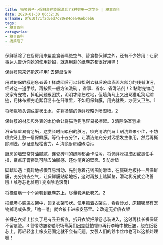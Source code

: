 ```yaml
---
title: 搞笑段子->保鲜膜也能除油垢？8种妙用一次学会 | 糗事百科
date: 2020-01-30 06:32:38
urlname: 0f630f71f2d5ed7c80e84cea46ebdeb6
tags: 
- 糗事百科
categories:
- 糗事百科
- 搞笑段子
---
```

保鲜膜除了在厨房用来覆盖食器隔绝空气、替食物保鲜之外，还有不少妙用！让家事达人告诉你她的使用妙招，就连用剩的纸卷芯都很好用喔！

保鲜膜原来还能这样用1 去碗盘油污

用过的保鲜膜别急者丢！揉成团后可以轻松刮去餐后碗盘表面大部分的残肴油污，经过这一道手续，再按照一般方法洗碗 ，省事、省水、省清洁剂！2 黏附宠物毛发家有宠物，掉毛问题很困扰，明明才刚扫过地，但墙角马上又出现猫毛狗毛踪迹，用抹布擦完毛絮容易卡在纤维里，不如用保鲜膜，用完就丢，方便又卫生。1

将喷瓶喷头调成雾状出水，先将揉皱的保鲜膜略为喷湿喷。2

保鲜膜的材质和外表的水份会让将猫毛狗毛容易被擦起。3 清除浴室皂垢

浴室墙壁易有皂垢，这类长时间累积的脏污，喷完清洁剂马上刷洗效果不佳，不妨喷完马上敷一层保鲜膜，等待十五分钟，让清洁剂充分对污垢发生作用，然后再撕除刷洗，保证更轻松省力。4 清除厨房磁砖油污

厨房的墙壁常常油腻腻，连瓷砖间的缝隙都会卡油污，将保鲜膜捏成团或裹住手指，蘸点牙膏擦洗可除去油腻感，还你清爽的壁面。5 防滑垫

脚踏垫遇上瓷砖地板很容易滑动，先别急着花钱买防滑垫，在瓷砖地板扑一层保鲜膜，充分挤去空气，让保鲜膜贴紧地板，这时再放上踏脚垫，滑动状况就会改善哦！纸卷芯也好用1 变身除毛滚筒1

将橡皮筋一个个紧套到纸卷芯上，尽量套满纸卷芯。2

把纸卷心装进衣架中，回复衣架形状。使用抓着衣架头，看看沙发、床铺哪里有宠物掉毛或头发，「噜一噜」就会被卡进橡皮筋里。2 改造无折痕衣架

长裤在衣架上挂久了易有丑丑折痕，拆开衣架把纸卷芯装进入，这时再挂长裤保证不留痕迹。3 领带防皱卷轴职场菁英们出差就怕领带再行李箱中被压皱，绕在纸卷芯上，再轻轻套上橡皮筋固定就不会有问题。女强人们的领巾丝巾也可以这样处理喔！



